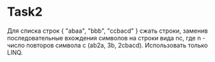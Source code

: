 # Task2

 Для списка строк { "abaa", "bbb", "ccbacd" } сжать строки, заменив последовательные вхождения символов на строки вида nc, где n - число повторов символа c (ab2a, 3b, 2cbacd). Использовать только LINQ.
